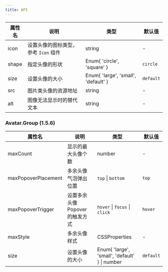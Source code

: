 ```yaml
---
title: API
---
```


| 属性名 | 说明                                 | 类型                                | 默认值    |
| ----- | ------------------------------------ | ----------------------------------- | --------- |
| icon  | 设置头像的图标类型，参考 `Icon` 组件 | string                              | -         |
| shape | 指定头像的形状                       | Enum{ 'circle', 'square' }          | `circle`  |
| size  | 设置头像的大小                       | Enum{ 'large', 'small', 'default' } | `default` |
| src   | 图片类头像的资源地址                 | string                              | -         |
| alt   | 图像无法显示时的替代文本             | string                              | -         |

### Avatar.Group (1.5.6)

| 属性名 | 说明 | 类型 | 默认值 |
| --- | --- | --- | --- |
| maxCount | 显示的最大头像个数 | number | - |
| maxPopoverPlacement | 多余头像气泡弹出位置 | `top` \| `bottom` | `top` |
| maxPopoverTrigger | 设置多余头像 Popover 的触发方式 | `hover` \| `focus` \| `click` | `hover` |
| maxStyle | 多余头像样式 | CSSProperties | - |
| size | 设置头像的大小 | Enum{ 'large', 'small', 'default' } \| number | `default` |
